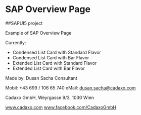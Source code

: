 # SAP Overview Page

##SAPUI5 project

Example of SAP Overview Page

Currently:

* Condensed List Card with Standard Flavor
* Condensed List Card with Bar Flavor
* Extended List Card with Standard Flavor
* Extended List Card with Bar Flavor

Made by:
Dusan Sacha
Consultant

Mobil: +43 699 / 106 65 740
eMail: dusan.sacha@cadaxo.com

Cadaxo GmbH, Weyrgasse 9/3, 1030 Wien

www.cadaxo.com
www.facebook.com/CadaxoGmbH